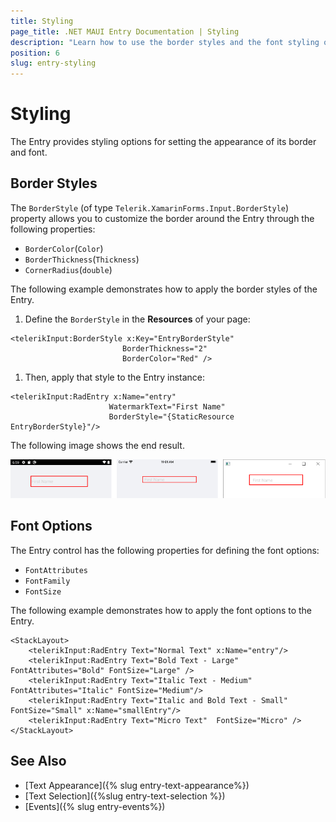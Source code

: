 ```yaml
---
title: Styling
page_title: .NET MAUI Entry Documentation | Styling
description: "Learn how to use the border styles and the font styling options of the Telerik UI for .NET MAUI Entry control."
position: 6
slug: entry-styling
---
```


# Styling

The Entry provides styling options for setting the appearance of its border and font.

## Border Styles

The `BorderStyle` (of type `Telerik.XamarinForms.Input.BorderStyle`) property allows you to customize the border around the Entry through the following properties:

* `BorderColor`(`Color`)
* `BorderThickness`(`Thickness`)
* `CornerRadius`(`double`)

The following example demonstrates how to apply the border styles of the Entry.

1. Define the `BorderStyle` in the **Resources** of your page:

 ```XAML
<telerikInput:BorderStyle x:Key="EntryBorderStyle"
						  BorderThickness="2"
						  BorderColor="Red" />
 ```

1. Then, apply that style to the Entry instance:

 ```XAML
<telerikInput:RadEntry x:Name="entry"
					   WatermarkText="First Name"
					   BorderStyle="{StaticResource EntryBorderStyle}"/>
 ```


The following image shows the end result.

![Entry BorderStyle](images/entry_borderstyle.png)

## Font Options

The Entry control has the following properties for defining the font options:

* `FontAttributes`
* `FontFamily`
* `FontSize`

The following example demonstrates how to apply the font options to the Entry.

```XAML
<StackLayout>
    <telerikInput:RadEntry Text="Normal Text" x:Name="entry"/>
    <telerikInput:RadEntry Text="Bold Text - Large" FontAttributes="Bold" FontSize="Large" />
    <telerikInput:RadEntry Text="Italic Text - Medium" FontAttributes="Italic" FontSize="Medium"/>
    <telerikInput:RadEntry Text="Italic and Bold Text - Small"  FontSize="Small" x:Name="smallEntry"/>
    <telerikInput:RadEntry Text="Micro Text"  FontSize="Micro" />
</StackLayout>
```

## See Also

- [Text Appearance]({% slug entry-text-appearance%})
- [Text Selection]({%slug entry-text-selection %})
- [Events]({% slug entry-events%})

